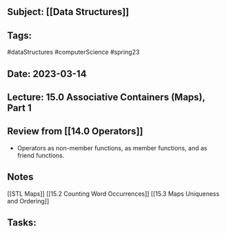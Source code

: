 ## Subject: [[Data Structures]]
## Tags:
#dataStructures #computerScience #spring23 
## Date: 2023-03-14
## Lecture: 15.0 Associative Containers (Maps), Part 1

## Review from [[14.0 Operators]]
- Operators as non-member functions, as member functions, and as friend functions.

## Notes
[[STL Maps]]
[[15.2 Counting Word Occurrences]]
[[15.3 Maps Uniqueness and Ordering]]

## Tasks: